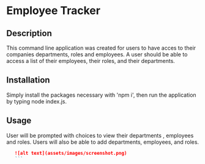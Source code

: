 # Employee Tracker

## Description

This command line application was created for users to have acces to their companies departments, roles and employees. A user should be able to access a list of their employees, their roles, and their departments.

## Installation

Simply install the packages necessary with 'npm i', then run the application by typing node index.js.

## Usage

 User will be prompted with choices to view their departments , employees and roles. Users will also be able to add departments, employees, and roles.

 ```md
    ![alt text](assets/images/screenshot.png)
    ```